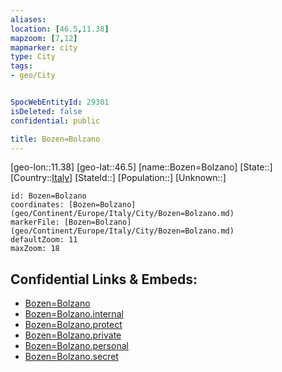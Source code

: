 ```yaml
---
aliases: 
location: [46.5,11.38]
mapzoom: [7,12] 
mapmarker: city 
type: City
tags:
- geo/City


SpocWebEntityId: 29301
isDeleted: false
confidential: public

title: Bozen=Bolzano
---
```

[geo-lon::11.38]
[geo-lat::46.5]
[name::Bozen=Bolzano]
[State::]
[Country::[Italy](geo/Continent/Europe/Italy.md)]
[StateId::]
[Population::]
[Unknown::]


```leaflet
id: Bozen=Bolzano
coordinates: [Bozen=Bolzano](geo/Continent/Europe/Italy/City/Bozen=Bolzano.md)
markerFile: [Bozen=Bolzano](geo/Continent/Europe/Italy/City/Bozen=Bolzano.md)
defaultZoom: 11 
maxZoom: 18
```


## Confidential Links & Embeds: 
- [Bozen=Bolzano](../../../../../../_public/geo/Continent/Europe/Italy/City/Bozen=Bolzano.md) 
- [Bozen=Bolzano.internal](../../../../../../_internal/geo/Continent/Europe/Italy/City/Bozen=Bolzano.internal.md) 
- [Bozen=Bolzano.protect](../../../../../../_protect/geo/Continent/Europe/Italy/City/Bozen=Bolzano.protect.md) 
- [Bozen=Bolzano.private](../../../../../../_private/geo/Continent/Europe/Italy/City/Bozen=Bolzano.private.md) 
- [Bozen=Bolzano.personal](../../../../../../_personal/geo/Continent/Europe/Italy/City/Bozen=Bolzano.personal.md) 
- [Bozen=Bolzano.secret](../../../../../../_secret/geo/Continent/Europe/Italy/City/Bozen=Bolzano.secret.md) 
